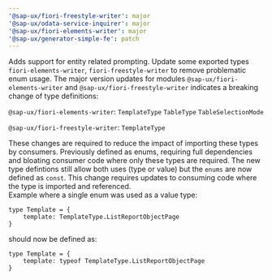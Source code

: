 ```yaml
---
'@sap-ux/fiori-freestyle-writer': major
'@sap-ux/odata-service-inquirer': major
'@sap-ux/fiori-elements-writer': major
'@sap-ux/generator-simple-fe': patch
---
```


Adds support for entity related prompting. Update some exported types `fiori-elements-writer`, `fiori-freestyle-writer` to remove problematic enum usage.
The major version updates for modules `@sap-ux/fiori-elements-writer` and `@sap-ux/fiori-freestyle-writer` indicates a breaking change of type definitions:

`@sap-ux/fiori-elements-writer`:
 `TemplateType`
 `TableType`
 `TableSelectionMode`

 `@sap-ux/fiori-freestyle-writer`:
 `TemplateType`

These changes are required to reduce the impact of importing these types by consumers. Previously defined as enums, requiring full dependencies and bloating 
consumer code where only these types are required. The new type defintions still allow both uses (type or value) but the `enums` are now defined as `const`.
This change requires updates to consuming code where the type is imported and referenced.  
Example where a single enum was used as a value type:

```
type Template = {
    template: TemplateType.ListReportObjectPage
}
```

should now be defined as:

```
type Template = {
    template: typeof TemplateType.ListReportObjectPage
}
```
